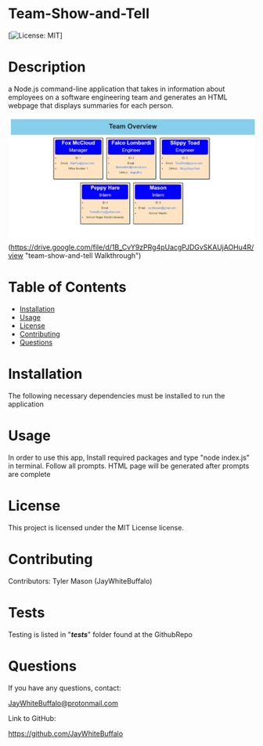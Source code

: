 
# Team-Show-and-Tell
[![License: MIT](https://img.shields.io/badge/License-MIT-yellow.svg)]
# Description
a Node.js command-line application that takes in information about employees on a software engineering team and generates an HTML webpage that displays summaries for each person. 

![Screenshot of rendered HTML page](./images/ShowandtellScreenShot.jpeg)(https://drive.google.com/file/d/1B_CvY9zPRg4pUacgPJDGvSKAUjAOHu4R/view "team-show-and-tell Walkthrough")
# Table of Contents
* [Installation](#installation)
* [Usage](#usage)
* [License](#license)
* [Contributing](#contributing)
* [Questions](#questions)
# Installation
The following necessary dependencies must be installed to run the application
# Usage
In order to use this app, Install required packages and type "node index.js" in terminal. Follow all prompts. HTML page will be generated after prompts are complete
# License
This project is licensed under the MIT License license.
# Contributing
Contributors: Tyler Mason (JayWhiteBuffalo)
# Tests
Testing is listed in "___tests___" folder found at the GithubRepo
# Questions
If you have any questions, contact:

 JayWhiteBuffalo@protonmail.com

 Link to GitHub:

https://github.com/JayWhiteBuffalo
